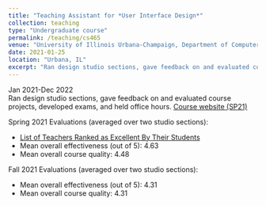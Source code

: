 ```yaml
---
title: "Teaching Assistant for *User Interface Design*"
collection: teaching
type: "Undergraduate course"
permalink: /teaching/cs465
venue: "University of Illinois Urbana-Champaign, Department of Computer Science"
date: 2021-01-25
location: "Urbana, IL"
excerpt: "Ran design studio sections, gave feedback on and evaluated course projects, developed exams, and held office hours."
---
```


Jan 2021-Dec 2022  
Ran design studio sections, gave feedback on and evaluated course projects, developed exams, and held office hours.
[Course website (SP21)](https://courses.grainger.illinois.edu/cs465/sp2021/)

Spring 2021 Evaluations (averaged over two studio sections):
 * [List of Teachers Ranked as Excellent By Their Students](https://citl.illinois.edu/docs/default-source/teachers-ranked-as-excellent/tre-2021-spring.pdf)
 * Mean overall effectiveness (out of 5): 4.63
 * Mean overall course quality: 4.48
 
Fall 2021 Evaluations (averaged over two studio sections):
 * Mean overall effectiveness (out of 5): 4.31
 * Mean overall course quality: 4.31